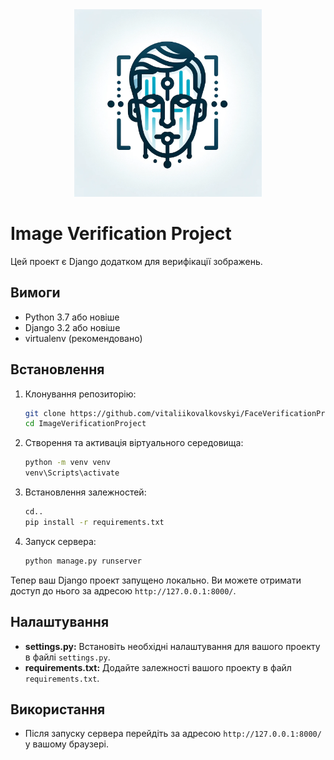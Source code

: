<div align="center">
  <img src="assets/logo.jpg" alt="Логотип" width="300" />
</div>



# Image Verification Project

Цей проект є Django додатком для верифікації зображень.

## Вимоги

- Python 3.7 або новіше
- Django 3.2 або новіше
- virtualenv (рекомендовано)

## Встановлення

1. Клонування репозиторію:
    ```bash
    git clone https://github.com/vitaliikovalkovskyi/FaceVerificationProject.git
    cd ImageVerificationProject
    ```

2. Створення та активація віртуального середовища:
    ```bash
    python -m venv venv
    venv\Scripts\activate
    ```

3. Встановлення залежностей:
    ```bash
    cd..
    pip install -r requirements.txt
    ```


4. Запуск сервера:
    ```bash
    python manage.py runserver
    ```

Тепер ваш Django проект запущено локально. Ви можете отримати доступ до нього за адресою `http://127.0.0.1:8000/`.

## Налаштування

- **settings.py:** Встановіть необхідні налаштування для вашого проекту в файлі `settings.py`.
- **requirements.txt:** Додайте залежності вашого проекту в файл `requirements.txt`.

## Використання

- Після запуску сервера перейдіть за адресою `http://127.0.0.1:8000/` у вашому браузері.


